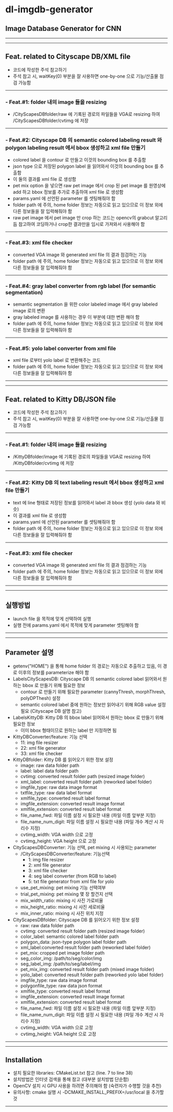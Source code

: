 # dl-imgdb-generator
## Image Database Generator for CNN
------
------
## Feat. related to Cityscape DB/XML file
- 코드에 작성한 주석 참고하기
- 주석 참고 시, waitKey(0) 부분을 잘 사용하면 one-by-one 으로 기능/산출물 점검 가능함
------
### - Feat.#1: folder 내의 image 들을 resizing
- /CityScapesDBfolder/raw 에 기록된 경로의 파일들을 VGA로 resizing 하여 /CityScapesDBfolder/cvtimg 에 저장
---
### - Feat.#2: Cityscape DB 의 semantic colored labeling result 와 polygon labeling result 에서 bbox 생성하고 xml file 만들기
- colored label 을 contour 로 만들고 이것의 bounding box 를 추출함
- json type 으로 저장된 polygon label 을 읽어와서 이것의 bounding box 를 추출함
- 이 둘의 결과를 xml file 로 생성함
- pet mix option 을 넣으면 raw pet image 에서 crop 된 pet image 를 원영상에 add 하고 bbox 정보를 추가로 추출하여 xml file 로 생성함
- params.yaml 에 선언된 parameter 를 셋팅해줘야 함
- folder path 에 주의, home folder 정보는 자동으로 읽고 있으므로 이 정보 외에 다른 정보들을 잘 입력해줘야 함
- raw pet image 에서 pet image 만 crop 하는 코드는 opencv의 grabcut 알고리듬 참고하여 코딩하거나 crop한 결과만을 임시로 가져와서 사용해야 함
---
### - Feat.#3: xml file checker
- converted VGA image 와 generated xml file 의 결과 점검하는 기능
- folder path 에 주의, home folder 정보는 자동으로 읽고 있으므로 이 정보 외에 다른 정보들을 잘 입력해줘야 함
---
### - Feat.#4: gray label converter from rgb label (for semantic segmentation)
- semantic segmentation 을 위한 color labeled image 에서 gray labeled image 로의 변환
- gray labeled image 를 사용하는 경우 이 부분에 대한 변환 해야 함
- folder path 에 주의, home folder 정보는 자동으로 읽고 있으므로 이 정보 외에 다른 정보들을 잘 입력해줘야 함
---
### - Feat.#5: yolo label converter from xml file
- xml file 로부터 yolo label 로 변환해주는 코드
- folder path 에 주의, home folder 정보는 자동으로 읽고 있으므로 이 정보 외에 다른 정보들을 잘 입력해줘야 함
---
---
## Feat. related to Kitty DB/JSON file
- 코드에 작성한 주석 참고하기
- 주석 참고 시, waitKey(0) 부분을 잘 사용하면 one-by-one 으로 기능/산출물 점검 가능함
------
### - Feat.#1: folder 내의 image 들을 resizing
- /KittyDBfolder/image 에 기록된 경로의 파일들을 VGA로 resizing 하여 /KittyDBfolder/cvtimg 에 저장
---
### - Feat.#2: Kitty DB 의 text labeling result 에서 bbox 생성하고 xml file 만들기
- text 에 line 형태로 저장된 정보를 읽어와서 label 과 bbox 생성 (yolo data 와 비슷)
- 이 결과를 xml file 로 생성함
- params.yaml 에 선언된 parameter 를 셋팅해줘야 함
- folder path 에 주의, home folder 정보는 자동으로 읽고 있으므로 이 정보 외에 다른 정보들을 잘 입력해줘야 함
---
### - Feat.#3: xml file checker
- converted VGA image 와 generated xml file 의 결과 점검하는 기능
- folder path 에 주의, home folder 정보는 자동으로 읽고 있으므로 이 정보 외에 다른 정보들을 잘 입력해줘야 함
------
------
## 실행방법
- launch file 을 목적에 맞게 선택하여 실행
- 실행 전에 params.yaml 에서 목적에 맞게 parameter 셋팅해야 함
------
------
## Parameter 설명
- getenv("HOME") 을 통해 home folder 의 경로는 자동으로 추출하고 있음, 이 경로 이후의 정보를 parameterize 해야 함
- LabelsCityScapesDB: Cityscape DB 의 semantic colored label 읽어와서 원하는 bbox 로 만들기 위해 필요한 정보
  - contour 로 만들기 위해 필요한 parameter (cannyThresh, morphThresh, polyDPThesh) 설정
  - semantic colored label 중에 원하는 정보만 읽어내기 위해 RGB value 설정 필요 (Cityscape DB 설명 참고)
- LabelsKittyDB: Kitty DB 의 bbox label 읽어와서 원하는 bbox 로 만들기 위해 필요한 정보 
  - 이미 bbox 형태이므로 원하는 label 만 지정하면 됨
- KittyDBConverter/feature: 기능 선택
  - 11: img file resizer
  - 22: xml file generator
  - 33: xml file checker
- KittyDBfolder: Kitty DB 를 읽어오기 위한 정보 설정
  - image: raw data folder path
  - label: label data folder path
  - cvtimg: converted result folder path (resized image folder)
  - xml_label: converted result folder path (reworked label folder)
  - imgfile_type: raw data image format
  - txtfile_type: raw data label format
  - xmlfile_type: converted result label format
  - imgfile_extension: converted result image format
  - xmlfile_extension: converted result label format
  - file_name_fwd: 파일 이름 설정 시 필요한 내용 (파일 이름 앞부분 지정)
  - file_name_num_digit: 파일 이름 설정 시 필요한 내용 (파일 개수 계산 시 자리수 지정)
  - cvtimg_width: VGA width 으로 고정
  - cvtimg_height: VGA height 으로 고정 
- CityScapesDBConverter: 기능 선택, pet mixing 시 사용되는 parameter 
  - /CityScapesDBConverter/feature: 기능선택
    - 1: img file resizer
    - 2: xml file generator
    - 3: xml file checker
    - 4: seg label converter (from RGB to label)
    - 5: txt file generator from xml file for yolo
  - use_pet_mixing: pet mixing 기능 선택여부
  - trial_pet_mixing: pet mixing 몇 장 할건지 선택
  - mix_width_ratio: mixing 시 사진 가로비율
  - mix_height_ratio: mixing 시 사진 세로비율
  - mix_inner_ratio: mixing 시 사진 위치 지정
- CityScapesDBfolder: Cityscape DB 를 읽어오기 위한 정보 설정
  - raw: raw data folder path
  - cvtimg: converted result folder path (resized image folder)
  - color_label: semantic colored label folder path
  - polygon_data: json-type polygon label folder path
  - xml_label:converted result folder path (reworked label folder)
  - pet_mix: cropped pet image folder path
  - seg_color_img: /path/to/seg/color/img
  - seg_label_img: /path/to/seg/label/img
  - pet_mix_img: converted result folder path (mixed image folder)
  - yolo_label: converted result folder path (reworked yolo label folder)
  - imgfile_type: raw data image format
  - polygonfile_type: raw data json format
  - xmlfile_type: converted result label format
  - imgfile_extension: converted result image format
  - xmlfile_extension: converted result label format
  - file_name_fwd: 파일 이름 설정 시 필요한 내용 (파일 이름 앞부분 지정)
  - file_name_num_digit: 파일 이름 설정 시 필요한 내용 (파일 개수 계산 시 자리수 지정)
  - cvtimg_width: VGA width 으로 고정
  - cvtimg_height: VGA height 으로 고정  
------
------
## Installation
- 설치 필요한 libraries: CMakeList.txt 참고 (line. 7 to line 38)
- 설치방법은 인터넷 검색을 통해 참고 (대부분 설치방법 단순함)
- OpenCV 설치 시 GPU 사용을 하려면 주의해야 함 (숙련자가 수행할 것을 추천)
- 유의사항: cmake 실행 시 -DCMAKE_INSTALL_PREFIX=/usr/local 을 추가할 것
------